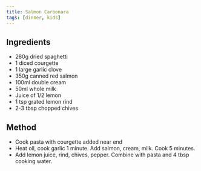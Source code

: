 ```yaml
---
title: Salmon Carbonara
tags: [dinner, kids]
---
```


## Ingredients
- 280g dried spaghetti
- 1 diced courgette
- 1 large garlic clove
- 350g canned red salmon
- 100ml double cream
- 50ml whole milk
- Juice of 1/2 lemon
- 1 tsp grated lemon rind
- 2-3 tbsp chopped chives

## Method
- Cook pasta with courgette added near end
- Heat oil, cook garlic 1 minute. Add salmon, cream, milk. Cook 5 minutes.
- Add lemon juice, rind, chives, pepper. Combine with pasta and 4 tbsp cooking water.